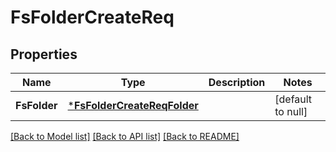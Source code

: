 # FsFolderCreateReq

## Properties
Name | Type | Description | Notes
------------ | ------------- | ------------- | -------------
**FsFolder** | [***FsFolderCreateReqFolder**](FSFolderCreateReq_Folder.md) |  | [default to null]

[[Back to Model list]](../README.md#documentation-for-models) [[Back to API list]](../README.md#documentation-for-api-endpoints) [[Back to README]](../README.md)


